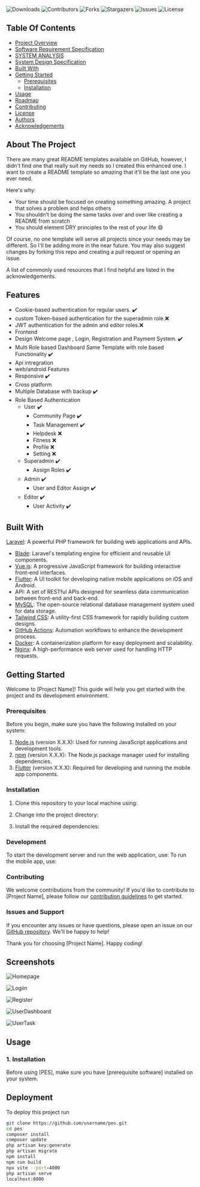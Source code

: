 <!-- https://readme.shaankhan.dev/#about-the-project -->

![Downloads](https://img.shields.io/github/downloads/diusazzad/PES-Peoples_Emergency_Services/total) ![Contributors](https://img.shields.io/github/contributors/diusazzad/PES-Peoples_Emergency_Services?color=dark-green) ![Forks](https://img.shields.io/github/forks/diusazzad/PES-Peoples_Emergency_Services?style=social) ![Stargazers](https://img.shields.io/github/stars/diusazzad/PES-Peoples_Emergency_Services?style=social) ![Issues](https://img.shields.io/github/issues/diusazzad/PES-Peoples_Emergency_Services) ![License](https://img.shields.io/github/license/diusazzad/PES-Peoples_Emergency_Services)

## Table Of Contents

* [Project Overview](#Project-Overview)
* [Software Requirement Specification](#Software-Requirement-Specification)
* [SYSTEM ANALYSIS](#SYSTEM-ANALYSIS)
* [System Design Specification](#System-Design-Specification)
* [Built With](#built-with)
* [Getting Started](#getting-started)
  * [Prerequisites](#prerequisites)
  * [Installation](#installation)
* [Usage](#usage)
* [Roadmap](#roadmap)
* [Contributing](#contributing)
* [License](#license)
* [Authors](#authors)
* [Acknowledgements](#acknowledgements)

## About The Project

There are many great README templates available on GitHub, however, I didn't find one that really suit my needs so I created this enhanced one. I want to create a README template so amazing that it'll be the last one you ever need.

Here's why:

* Your time should be focused on creating something amazing. A project that solves a problem and helps others
* You shouldn't be doing the same tasks over and over like creating a README from scratch
* You should element DRY principles to the rest of your life :smile:

Of course, no one template will serve all projects since your needs may be different. So I'll be adding more in the near future. You may also suggest changes by forking this repo and creating a pull request or opening an issue.

A list of commonly used resources that I find helpful are listed in the acknowledgements.

## Features

* Cookie-based authentication for regular users. ✔️
* custom Token-based authentication for the superadmin role.❌
* JWT authentication for the admin and editor roles.❌
* Frontend
* Design Welcome page , Login, Registration and Payment System. ✔️
* Multi Role based Dashboard Same Template with role based Functionality ✔️
* Api intregration
* web/android Features
* Responsive  ✔️
* Cross platform
* Multiple Database with backup ✔️
* Role Based Authentication
  * User  ✔️
    * Community Page ✔️
    * Task Management ✔️
    * Helpdesk ❌
    * Fitness ❌
    * Profile ❌
    * Setting ❌
  * Superadmin  ✔️
    * Assign Roles ✔️
  * Admin  ✔️
    * User and Editor Assign ✔️
  * Editor  ✔️
    * User Activity ✔️



## Built With

 [Laravel](https://laravel.com): A powerful PHP framework for building web applications and APIs.

* [Blade](https://laravel.com/docs/blade): Laravel's templating engine for efficient and reusable UI components.
* [Vue.js](https://vuejs.org): A progressive JavaScript framework for building interactive front-end interfaces.
* [Flutter](https://flutter.dev): A UI toolkit for developing native mobile applications on iOS and Android.
* API: A set of RESTful APIs designed for seamless data communication between front-end and back-end.
* [MySQL](https://www.mysql.com): The open-source relational database management system used for data storage.
* [Tailwind CSS](https://tailwindcss.com): A utility-first CSS framework for rapidly building custom designs.
* [GitHub Actions](https://github.com/features/actions): Automation workflows to enhance the development process.
* [Docker](https://www.docker.com): A containerization platform for easy deployment and scalability.
* [Nginx](https://www.nginx.com): A high-performance web server used for handling HTTP requests.

## Getting Started

Welcome to [Project Name]! This guide will help you get started with the project and its development environment.

### Prerequisites

Before you begin, make sure you have the following installed on your system:

1. [Node.js](https://nodejs.org) (version X.X.X): Used for running JavaScript applications and development tools.
2. [npm](https://www.npmjs.com) (version X.X.X): The Node.js package manager used for installing dependencies.
3. [Flutter](https://flutter.dev) (version X.X.X): Required for developing and running the mobile app components.

### Installation

1. Clone this repository to your local machine using:

2. Change into the project directory:

3. Install the required dependencies:

### Development

To start the development server and run the web application, use:
To run the mobile app, use:

### Contributing

We welcome contributions from the community! If you'd like to contribute to [Project Name], please follow our [contribution guidelines](CONTRIBUTING.md) to get started.

### Issues and Support

If you encounter any issues or have questions, please open an issue on our [GitHub repository](https://github.com/username/project-name/issues). We'll be happy to help!

Thank you for choosing [Project Name]. Happy coding!

## Screenshots

![Homepage](https://github.com/diusazzad/PES-Peoples_Emergency_Services/blob/main/doc/screenshot/1.jpg?raw=true)

![Logiin](https://github.com/diusazzad/PES-Peoples_Emergency_Services/blob/main/doc/screenshot/2.jpg?raw=true)

![Register](https://github.com/diusazzad/PES-Peoples_Emergency_Services/blob/main/doc/screenshot/register.jpg?raw=true)

![UserDashboard](https://github.com/diusazzad/PES-Peoples_Emergency_Services/blob/main/doc/screenshot/user.jpg?raw=true)

![UserTask](https://github.com/diusazzad/PES-Peoples_Emergency_Services/blob/main/doc/screenshot/3.jpg?raw=true)

## Usage

### 1. Installation

Before using [PES], make sure you have [prerequisite software] installed on your system.


## Deployment

To deploy this project run

```bash
git clone https://github.com/username/pes.git
cd pes
composer install
composer update
php artisan key:generate 
php artisan migrate
npm install
npm run build 
npx vite --port=4000
php artisan serve
localhost:8000

```

